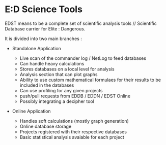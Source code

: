# E:D Science Tools

EDST means to be a complete set of scientific analysis tools // Scientific Database carrier for Elite : Dangerous.

It is divided into two main branches :

- Standalone Application
  - Live scan of the commander log / NetLog to feed databases
  - Can handle heavy calculations
  - Stores databases on a local level for analysis
  - Analysis section that can plot graphs
  - Ability to use custom mathematical formulaes for their results to be included in the databases
  - Can use profiling for any given projects
  - push/pull requests from EDDB / EDDN / EDST Online
  - Possibly integrating a decipher tool
  
- Online Application
  - Handles soft calculations (mostly graph generation)
  - Online database storage
  - Projects registered with their respective databases
  - Basic statistical analysis avaiable for each project
  
